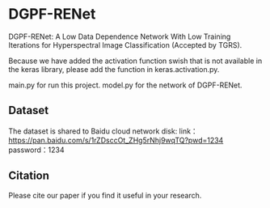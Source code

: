 # DGPF-RENet
DGPF-RENet: A Low Data Dependence Network With Low Training Iterations for Hyperspectral Image Classification (Accepted by TGRS).

Because we have added the activation function swish that is not available in the keras library, please add the function in keras.activation.py.

main.py for run this project.
model.py for the network of DGPF-RENet.

## Dataset
The dataset is shared to Baidu cloud network disk:
link：https://pan.baidu.com/s/1rZDsccOt_ZHg5rNhj9wqTQ?pwd=1234 
password：1234

## Citation
Please cite our paper if you find it useful in your research.
